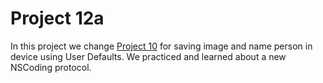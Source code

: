 #  Project 12a

In this project we change [Project 10](https://github.com/elfortitude/100_Days_of_Swift/tree/main/Project10) for saving image and name person in device using User Defaults. We practiced and learned about a new NSCoding protocol.
